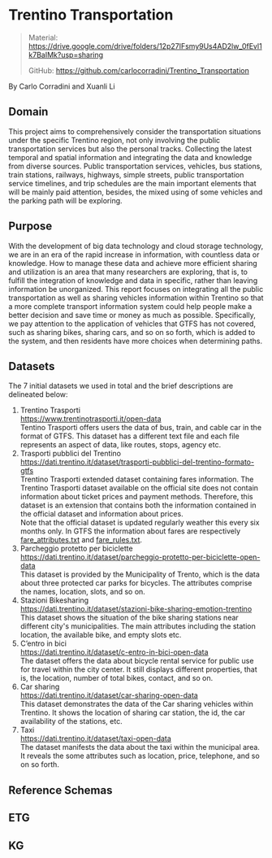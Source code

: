 # Trentino Transportation

> Material: <https://drive.google.com/drive/folders/12p27IFsmy9Us4AD2lw_0fEvl1k7BaIMk?usp=sharing>
> 
> GitHub: <https://github.com/carlocorradini/Trentino_Transportation>

By Carlo Corradini and Xuanli Li

## Domain
This project aims to comprehensively consider the transportation situations under the specific Trentino region, not only involving the public transportation services but also the personal tracks. Collecting the latest temporal and spatial information and integrating the data and knowledge from diverse sources. Public transportation services, vehicles, bus stations, train stations, railways, highways, simple streets, public transportation service timelines, and trip schedules are the main important elements that will be mainly paid attention, besides, the mixed using of some vehicles and the parking path will be exploring.

## Purpose
With the development of big data technology and cloud storage technology, we are in an era of the rapid increase in information, with countless data or knowledge. How to manage these data and achieve more efficient sharing and utilization is an area that many researchers are exploring, that is, to fulfill the integration of knowledge and data in specific, rather than leaving information be unorganized. This report focuses on integrating all the public transportation as well as sharing vehicles information within Trentino so that a more complete transport information system could help people make a better decision and save time or money as much as possible. Specifically, we pay attention to the application of vehicles that GTFS has not covered, such as sharing bikes, sharing cars, and so on so forth, which is added to the system, and then residents have more choices when determining paths.

## Datasets
The 7 initial datasets we used in total and the brief descriptions are delineated below:

1. Trentino Trasporti<br/>
   <https://www.trentinotrasporti.it/open-data><br/>
   Tentino Trasporti offers users the data of bus, train, and cable car in the format of GTFS. This dataset has a different text file and each file represents an aspect of data, like routes, stops, agency etc.
2. Trasporti pubblici del Trentino<br/>
   <https://dati.trentino.it/dataset/trasporti-pubblici-del-trentino-formato-gtfs><br/>
   Trentino Trasporti extended dataset containing fares information. The Trentino Trasporti dataset available on the official site does not contain information about ticket prices and payment methods. Therefore, this dataset is an extension that contains both the information contained in the official dataset and information about prices.<br/>
  Note that the official dataset is updated regularly weather this every six months only.
  In GTFS the information about fares are respectively [fare_attributes.txt](https://developers.google.com/transit/gtfs/reference#fare_attributes.txt) and [fare_rules.txt](https://developers.google.com/transit/gtfs/reference#fare_rulestxt).
3. Parcheggio protetto per biciclette<br/>
   <https://dati.trentino.it/dataset/parcheggio-protetto-per-biciclette-open-data><br/>
   This dataset is provided by the Municipality of Trento, which is the data about three protected car parks for bicycles. The attributes comprise the names, location, slots, and so on.
4. Stazioni Bikesharing<br/>
   <https://dati.trentino.it/dataset/stazioni-bike-sharing-emotion-trentino><br/>
   This dataset shows the situation of the bike sharing stations near different city's municipalities. The main attributes including the station location, the available bike, and empty slots etc.
5. C’entro in bici<br/>
   <https://dati.trentino.it/dataset/c-entro-in-bici-open-data><br/>
   The dataset offers the data about bicycle rental service for public use for travel within the city center. It still displays different properties, that is, the location, number of total bikes, contact, and so on.
6. Car sharing<br/>
   <https://dati.trentino.it/dataset/car-sharing-open-data><br/>
   This dataset demonstrates the data of the Car sharing vehicles within Trentino. It shows the location of sharing car station, the id, the car availability of the stations, etc.
7. Taxi<br/>
   <https://dati.trentino.it/dataset/taxi-open-data><br/>
   The dataset manifests the data about the taxi within the municipal area. It reveals the some attributes such as location, price, telephone, and so on so forth.
   
## Reference Schemas

## ETG

## KG
